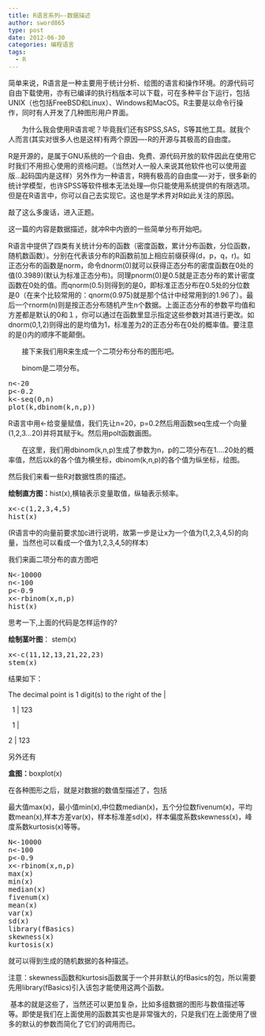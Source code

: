 ```yaml
---
title: R语言系列—-数据描述
author: sword865
type: post
date: 2012-06-30
categories: 编程语言
tags:
  - R
---
```

简单来说，R语言是一种主要用于统计分析、绘图的语言和操作环境。的源代码可自由下载使用，亦有已编译的执行档版本可以下载，可在多种平台下运行，包括UNIX（也包括FreeBSD和Linux）、Windows和MacOS。R主要是以命令行操作，同时有人开发了几种图形用户界面。

<div>
  <p>
           为什么我会使用R语言呢？毕竟我们还有SPSS,SAS，S等其他工具。就我个人而言(其实对很多人也是这样)有两个原因&#8212;-R的开源与其极高的自由度。
  </p>
  
  <p>
    R是开源的，是属于GNU系统的一个自由、免费、源代码开放的软件因此在使用它时我们不用担心使用的资格问题。（当然对人一般人来说其他软件也可以使用盗版…起码国内是这样）另外作为一种语言，R拥有极高的自由度&#8212;-对于，很多新的统计学模型，也许SPSS等软件根本无法处理&#8212;你只能使用系统提供的有限选项。但是在R语言中，你可以自己去实现它。这也是学术界对R如此关注的原因。
  </p>
  
  <p>
    敲了这么多废话，进入正题。
  </p>
  
  <p>
    这一篇的内容是数据描述，就冲R中内嵌的一些简单分布开始吧。
  </p>
  
  <p>
    R语言中提供了四类有关统计分布的函数（密度函数，累计分布函数，分位函数，随机数函数）。分别在代表该分布的R函数前加上相应前缀获得(d，p，q，r)。如正态分布的函数是norm，命令dnorm(0)就可以获得正态分布的密度函数在0处的值(0.3989)(默认为标准正态分布)。同理pnorm(0)是0.5就是正态分布的累计密度函数在0处的值。而qnorm(0.5)则得到的是0，即标准正态分布在0.5处的分位数是0（在来个比较常用的：qnorm(0.975)就是那个估计中经常用到的1.96了）。最后一个rnorm(n)则是按正态分布随机产生n个数据。上面正态分布的参数平均值和方差都是默认的0和１，你可以通过在函数里显示指定这些参数对其进行更改。如dnorm(0,1,2)则得出的是均值为1，标准差为2的正态分布在0处的概率值。要注意的是()内的顺序不能颠倒。
  </p>
  
  <p align="left">
           接下来我们用R来生成一个二项分布分布的图形吧。
  </p>
  
  <p align="left">
           binom是二项分布。
  </p>
  
  <pre class="lang:r decode:true ">n&lt;-20
p&lt;-0.2
k&lt;-seq(0,n)
plot(k,dbinom(k,n,p))</pre>
  
  <p>
    R语言中用<-给变量赋值，我们先让n=20，p=0.2然后用函数seq生成一个向量(1,2,3&#8230;20)并将其赋于k。然后用polt函数画图。
  </p>
  
  <p align="left">
           在这里，我们用dbinom(k,n,p)生成了参数为n，p的二项分布在1….20处的概率值，然后以k的各个值为横坐标，dbinom(k,n,p)的各个值为纵坐标，绘图。
  </p>
  
  <p>
    然后我们来看一些R对数据性质的描述。
  </p>
  
  <p>
    <strong>绘制直方图：</strong>hist(x),横轴表示变量取值，纵轴表示频率。
  </p>
  
  <pre class="lang:r decode:true">x&lt;-c(1,2,3,4,5)
hist(x)</pre>
  
  <p>
    (R语言中的向量前要求加c进行说明，故第一步是让x为一个值为(1,2,3,4,5)的向量，当然也可以看成一个值为1,2,3,4,5的样本)
  </p>
  
  <p>
    我们来画二项分布的直方图吧
  </p>
  
  <pre class="lang:r decode:true ">N&lt;-10000
n&lt;-100
p&lt;-0.9
x&lt;-rbinom(x,n,p)
hist(x)</pre>
  
  <p>
    思考一下,上面的代码是怎样运作的?
  </p>
  
  <p>
    <strong>绘制茎叶图</strong>： stem(x)
  </p>
  
  <pre class="lang:r decode:true">x&lt;-c(11,12,13,21,22,23)
stem(x)</pre>
  
  <p>
    结果如下：
  </p>
  
  <p align="left">
    The decimal point is 1 digit(s) to the right of the |
  </p>
  
  <p align="left">
      1 | 123
  </p>
  
  <p align="left">
      1 |
  </p>
  
  <p align="left">
    2 | 123
  </p>
  
  <p align="left">
    另外还有
  </p>
  
  <p align="left">
    <strong>盒图：</strong>boxplot(x)
  </p>
  
  <p align="left">
    在各种图形之后，就是对数据的数值型描述了，包括
  </p>
  
  <p align="left">
    最大值max(x)，最小值min(x),中位数median(x)，五个分位数fivenum(x)，平均数mean(x),样本方差var(x)，样本标准差sd(x)，样本偏度系数skewness(x)，峰度系数kurtosis(x)等等。
  </p>
  
  <pre class="lang:r decode:true ">N&lt;-10000
n&lt;-100
p&lt;-0.9
x&lt;-rbinom(x,n,p)
max(x)
min(x)
median(x)
fivenum(x)
mean(x)
var(x)
sd(x)
library(fBasics)
skewness(x)
kurtosis(x)</pre>
  
  <p>
    就可以得到生成的随机数据的各种描述。
  </p>
  
  <p align="left">
    注意：skewness函数和kurtosis函数属于一个并非默认的fBasics的包，所以需要先用library(fBasics)引入该包才能使用这两个函数。
  </p>
  
  <p align="left">
     基本的就是这些了，当然还可以更加复杂，比如多组数据的图形与数值描述等等。即使是我们在上面使用的函数其实也是非常强大的，只是我们在上面使用了很多的默认的参数而简化了它们的调用而已。
  </p>
</div>

